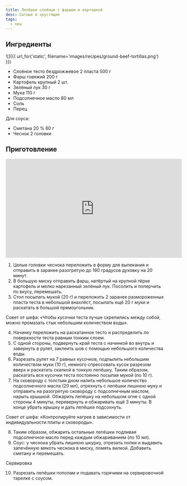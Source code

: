 ```yaml
---
title: Лепёшки слоёные с фаршем и картошкой
desc: Сытные и хрустящие
tags:
  - new
---
```


## Ингредиенты

![]({{ url_for('static', filename='images/recipes/ground-beef-tortillas.png')  }})

- Слоёное тесто бездрожжевое 2 пласта 500 г 
- Фарш говяжий 200 г 
- Картофель крупный 2 шт.  
- Зелёный лук 30 г 
- Мука 110 г  
- Подсолнечное масло 80 мл  
- Соль
- Перец

Для соуса:

- Сметана 20 % 60 г 
- Чеснок 2 головки 

## Приготовление

<iframe width="560" height="315" src="https://www.youtube.com/embed/_W71kr0wJvA?si=8pzTjEmbDD-gQKjk" title="YouTube video player" frameborder="0" allow="accelerometer; autoplay; clipboard-write; encrypted-media; gyroscope; picture-in-picture; web-share" allowfullscreen></iframe>


1. Целые головки чеснока переложить в форму для выпекания и отправить в заранее разогретую до 180 градусов духовку на 20 минут.
2. В большую миску отправить фарш, натёртый на крупной тёрке картофель и мелко нарезанный зелёный лук. Посолить и поперчить по вкусу, перемешать.
3. Стол посыпать мукой (20 г) и переложить 2 заранее размороженных пласта теста в небольшой внахлёст, посыпать ещё 20 г муки и раскатать в большой прямоугольник.

Совет от шефа: «Чтобы кусочки теста лучше скрепились между собой, можно промазать стык небольшим количеством воды».

4. Начинку переложить на раскатанное тесто и распределить по поверхности теста равным тонким слоем.
5. С одной стороны, подвернуть край теста с начинкой во внутрь и завернуть в рулет, заклеить шов с помощью небольшого количества воды.
6. Разрезать рулет на 7 равных кусочков, подпылить небольшим количеством муки (10 г), немного спрессовать кусок разрезом вверх и раскатать скалкой в тонкую лепёшку. Таким образом, раскатать все кусочки теста постоянно посыпая мукой (по 10 г).
7. На сковороду с толстым дном налить небольшое количество подсолнечного масла (20 мл), отряхнуть с лепёшки лишнюю муку и отправить на разогретую сковороду с подсолнечным маслом, нарыть крышкой. Обжарить лепёшку на небольшом огне с одной стороны 4 минуты, перевернуть и обжаривать ещё 3 минуты. В конце убрать крышку и дать лепёшке подсохнуть.

Совет от шефа: «Контролируйте нагрев в зависимости от индивидуальности плиты и сковороды».

8. Таким образом, обжарить остальные лепёшки подливая подсолнечное масло перед каждым обжариванием (по 10 мл).
9. Соус: у чеснока убрать лишнюю шкурку, отрезать попки и выдавить запечённую мякоть чеснока в миску, помять вилкой. Добавить сметану и перемешать.

Сервировка

10. Разрезать лепёшки пополам и подавать горячими на сервировочной тарелке с соусом.
